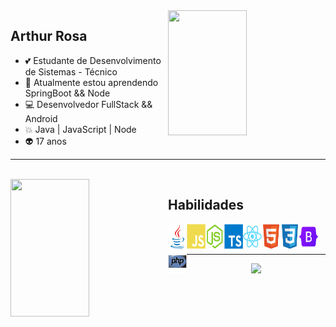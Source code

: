 
<img align="right" width="50%" height="200em" src="https://github-readme-stats.vercel.app/api?username=Arthur-Rosa&theme=dracula&show_icons=true" >

## Arthur Rosa

- :two_hearts: Estudante de Desenvolvimento de Sistemas - Técnico
- :star2: Atualmente estou aprendendo SpringBoot && Node 
- :computer: Desenvolvedor FullStack && Android
- :boom: Java | JavaScript | Node
- :alien: 17 anos

<hr>
<br>


<img width="50%" align="left" height="220em" src="https://github-readme-stats.vercel.app/api/top-langs/?username=Arthur-Rosa&layout=compact&theme=dracula&langs_count=8&show_icons=true"/>

## Habilidades

  <img align="left" alt="" height="40" width="30" src="https://raw.githubusercontent.com/devicons/devicon/master/icons/java/java-original.svg">
  <img align="left" alt="" height="40" width="30" src="https://raw.githubusercontent.com/devicons/devicon/master/icons/javascript/javascript-plain.svg">
  <img align="left" alt="" height="40" width="30" src="https://raw.githubusercontent.com/devicons/devicon/master/icons/nodejs/nodejs-original.svg">
  <img align="left" alt="" height="40" width="30" src="https://raw.githubusercontent.com/devicons/devicon/master/icons/typescript/typescript-plain.svg">
  <img align="left" alt="" height="40" width="30" src="https://raw.githubusercontent.com/devicons/devicon/master/icons/react/react-original.svg">
  <img align="left" alt="" height="40" width="30" src="https://raw.githubusercontent.com/devicons/devicon/master/icons/html5/html5-original.svg">
  <img align="left" alt="" height="40" width="30" src="https://raw.githubusercontent.com/devicons/devicon/master/icons/css3/css3-original.svg">
  <img align="left" alt="" height="40" width="30" src="https://raw.githubusercontent.com/devicons/devicon/master/icons/bootstrap/bootstrap-original.svg">
  <img align="left" alt="" height="40" width="30" src="https://raw.githubusercontent.com/devicons/devicon/master/icons/php/php-original.svg">

<br>
<br>
<hr>
<div style="display:flex;align-items:center;justify-content:center;">
	<a href="https://www.linkedin.com/in/arthur-rosa-a2805b208/" target="_blank"><img src="https://img.shields.io/badge/-LinkedIn-%230077B5?style=for-the-badge&logo=linkedin&logoColor=white" target="_blank"></a> 
</div>
